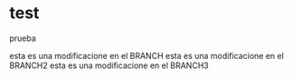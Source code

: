 # test
prueba


esta es una modificacione en el BRANCH
esta es una modificacione en el BRANCH2
esta es una modificacione en el BRANCH3
